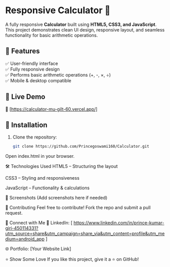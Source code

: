 # Responsive Calculator 🔢  

A fully responsive **Calculator** built using **HTML5, CSS3, and JavaScript**. This project demonstrates clean UI design, responsive layout, and seamless functionality for basic arithmetic operations.  

## 🚀 Features  
✅ User-friendly interface  
✅ Fully responsive design  
✅ Performs basic arithmetic operations (+, -, ×, ÷)  
✅ Mobile & desktop compatible  

## 🎥 Live Demo  
🔗 [https://calculator-mu-gilt-60.vercel.app/]  

## 📂 Installation  
1. Clone the repository:  
   ```bash
   git clone https://github.com/Princegoswami160/Calculator.git
Open index.html in your browser.

🛠️ Technologies Used
HTML5 – Structuring the layout

CSS3 – Styling and responsiveness

JavaScript – Functionality & calculations

📌 Screenshots
(Add screenshots here if needed)

🤝 Contributing
Feel free to contribute! Fork the repo and submit a pull request.

📩 Connect with Me
💼 LinkedIn: [ https://www.linkedin.com/in/prince-kumar-giri-450114331?utm_source=share&utm_campaign=share_via&utm_content=profile&utm_medium=android_app ]

🌐 Portfolio: [Your Website Link]

⭐ Show Some Love
If you like this project, give it a ⭐ on GitHub!
